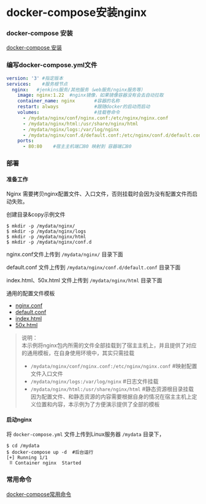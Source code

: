 # docker-compose安装nginx

### docker-compose 安装

[docker-compose 安装](../usage/docker-compose.md)

### 编写docker-compose.yml文件

```yml
version: '3' #指定版本
services:    #服务根节点
  nginx:   #jenkins服务/其他服务（web服务/nginx服务等）
    image: nginx:1.22  #nginx镜像，如果镜像容器没有会去自动拉取
    container_name: nginx       #容器的名称
    restart: always             #跟随docker的启动而启动
    volumes:                    #挂载卷命令
      - /mydata/nginx/conf/nginx.conf:/etc/nginx/nginx.conf              #映射配置文件入口文件
      - /mydata/nginx/html:/usr/share/nginx/html                         #静态资源根目录挂载
      - /mydata/nginx/logs:/var/log/nginx                                #日志文件挂载
      - /mydata/nginx/conf.d/default.conf:/etc/nginx/conf.d/default.conf #映射配置文件  
    ports:
      - 80:80    #宿主主机端口80 映射到 容器端口80
```

### 部署

#### 准备工作
Nginx 需要拷贝nginx配置文件、入口文件，否则挂载时会因为没有配置文件而启动失败。

创建目录&copy示例文件  

```shell
$ mkdir -p /mydata/nginx/
$ mkdir -p /mydata/nginx/logs
$ mkdir -p /mydata/nginx/html
$ mkdir -p /mydata/nginx/conf.d
```
nginx.conf文件上传到 `/mydata/nginx/` 目录下面

default.conf 文件上传到 `/mydata/nginx/conf.d/default.conf` 目录下面

index.html、50x.html 文件上传到 `/mydata/nginx/html` 目录下面

通用的配置文件模板 

* [nginx.conf](nginx/conf/nginx.conf)
* [default.conf](nginx/conf.d/default.conf)
* [index.html](nginx/html/index.html)
* [50x.html](nginx/html/50x.html)

> 说明：  
> 本示例将nginx包内所需的文件全部挂载到了宿主主机上，并且提供了对应的通用模板，在自身使用环境中，其实只需挂载
> * `/mydata/nginx/conf/nginx.conf:/etc/nginx/nginx.conf`  #映射配置文件入口文件  
> * `/mydata/nginx/logs:/var/log/nginx`                    #日志文件挂载  
> * `/mydata/nginx/html:/usr/share/nginx/html`             #静态资源根目录挂载  
> 因为配置文件、和静态资源的内容需要根据自身的情况在宿主主机上定义位置和内容，本示例为了方便演示提供了全部的模板

#### 启动nginx

将 `docker-compose.yml` 文件上传到Linux服务器 `/mydata` 目录下，

```
$ cd /mydata
$ docker-compose up -d  #后台运行
[+] Running 1/1
 ⠿ Container nginx  Started   
```

### 常用命令

[docker-compose常用命令](./docker-compose-common-command.md)
